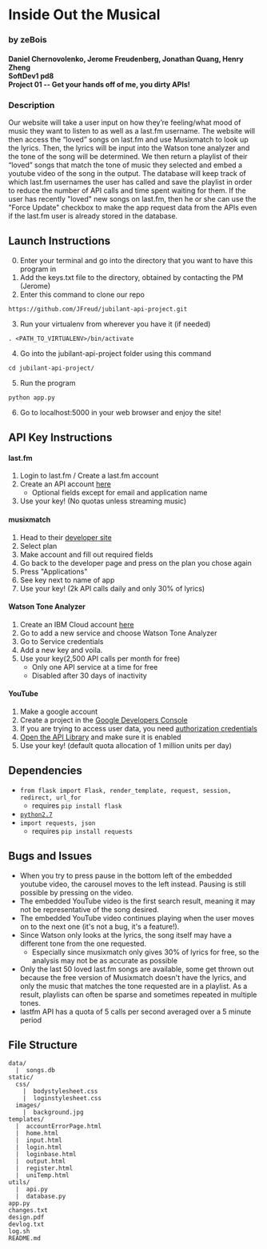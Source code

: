 # Inside Out the Musical
### by zeBois
#### Daniel Chernovolenko, Jerome Freudenberg, Jonathan Quang, Henry Zheng<br>SoftDev1 pd8<br>Project 01 -- Get your hands off of me, you dirty APIs!

### Description

Our website will take a user input on how they’re feeling/what mood of music they want to listen to as well as a last.fm username. The website will then access the “loved” songs on last.fm and use Musixmatch to look up the lyrics. Then, the lyrics will be input into the Watson tone analyzer and the tone of the song will be determined. We then return a playlist of their “loved” songs that match the tone of music they selected and embed a youtube video of the song in the output. The database will keep track of which last.fm usernames the user has called and save the playlist in order to reduce the number of API calls and time spent waiting for them. If the user has recently "loved" new songs on last.fm, then he or she can use the "Force Update" checkbox to make the app request data from the APIs even if the last.fm user is already stored in the database.

## Launch Instructions


0. Enter your terminal and go into the directory that you want to have this program in
1. Add the keys.txt file to the directory, obtained by contacting the PM (Jerome)
2. Enter this command to clone our repo
```
https://github.com/JFreud/jubilant-api-project.git
```
3. Run your virtualenv from wherever you have it (if needed)
```
. <PATH_TO_VIRTUALENV>/bin/activate
```
4. Go into the jubilant-api-project folder using this command
```
cd jubilant-api-project/
```
5. Run the program
```
python app.py
```
6. Go to localhost:5000 in your web browser and enjoy the site!


## API Key Instructions

#### last.fm
1. Login to last.fm / Create a last.fm account
1. Create an API account [here](https://www.last.fm/api/account/create)
    * Optional fields except for email and application name
2. Use your key! (No quotas unless streaming music)
#### musixmatch
1. Head to their [developer site](https://developer.musixmatch.com/plans)
2. Select plan
3. Make account and fill out required fields
4. Go back to the developer page and press on the plan you chose again
5. Press "Applications"
6. See key next to name of app
5. Use your key! (2k API calls daily and only 30% of lyrics)
#### Watson Tone Analyzer
1. Create an IBM Cloud account [here](https://console.bluemix.net/registration/?target=%2Fdeveloper%2Fwatson%2Fcreate-project%3Fservices%3Dtone_analyzer%26hideTours%3Dtrue&cm_mmc%3DOSocial_Tumblr-_-Watson%2BCore_Watson%2BCore%2B-%2BPlatform-_-WW_WW-_-wdc-ref%26cm_mmc%3DOSocial_Tumblr-_-Watson%2BCore_Watson%2BCore%2B-%2BPlatform-_-WW_WW-_-wdc-ref%26cm_mmca1%3D000000OF%26cm_mmca2%3D10000409&cm_mc_uid=85682610252115107975529&cm_mc_sid_50200000=1511628693&cm_mc_sid_52640000=1511628693)
2. Go to add a new service and choose Watson Tone Analyzer
3. Go to Service credentials
4. Add a new key and voila.
5. Use your key(2,500 API calls per month for free)
    * Only one API service at a time for free
    * Disabled after 30 days of inactivity
#### YouTube
1. Make a google account
2. Create a project in the [Google Developers Console](https://console.developers.google.com)
3. If you are trying to access user data, you need [authorization credentials](https://developers.google.com/youtube/registering_an_application)
4. [Open the API Library](https://console.developers.google.com/apis/library?project=_) and make sure it is enabled
5. Use your key! (default quota allocation of 1 million units per day)

## Dependencies
* `from flask import Flask, render_template, request, session, redirect, url_for`
  * requires `pip install flask`
* [`python2.7`](https://www.python.org/download/releases/2.7/)
* `import requests, json`
  * requires `pip install requests`

## Bugs and Issues
* When you try to press pause in the bottom left of the embedded youtube video, the carousel moves to the left instead. Pausing is still possible by pressing on the video.
* The embedded YouTube video is the first search result, meaning it may not be representative of the song desired.
* The embedded YouTube video continues playing when the user moves on to the next one (it's not a bug, it's a feature!).
* Since Watson only looks at the lyrics, the song itself may have a different tone from the one requested.
  * Especially since musixmatch only gives 30% of lyrics for free, so the analysis may not be as accurate as possible
* Only the last 50 loved last.fm songs are available, some get thrown out because the free version of Musixmatch doesn't have the lyrics, and only the music that matches the tone requested are in a playlist. As a result, playlists can often be sparse and sometimes repeated in multiple tones.
* lastfm API has a quota of 5 calls per second averaged over a 5 minute period

## File Structure
```
data/
  |  songs.db
static/
  css/
    |  bodystylesheet.css
    |  loginstylesheet.css
  images/
    |  background.jpg
templates/
  |  accountErrorPage.html
  |  home.html
  |  input.html
  |  login.html
  |  loginbase.html
  |  output.html
  |  register.html
  |  uniTemp.html
utils/
  |  api.py
  |  database.py
app.py
changes.txt
design.pdf
devlog.txt
log.sh
README.md
```
